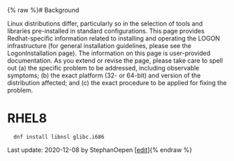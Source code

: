 {% raw %}# Background

Linux distributions differ, particularly so in the selection of tools
and libraries pre-installed in standard configurations. This page
provides Redhat-specific information related to installing and operating
the LOGON infrastructure (for general installation guidelines, please
see the LogonInstallation page). The information on
this page is user-provided documentation. As you extend or revise the
page, please take care to spell out (a) the specific problem to be
addressed, including observable symptoms; (b) the exact platform (32- or
64-bit) and version of the distribution affected; and (c) the exact
procedure to be applied for fixing the problem.

# RHEL8

      dnf install libnsl glibc.i686

Last update: 2020-12-08 by StephanOepen [[edit](https://github.com/delph-in/docs/wiki/LogonRedhat/_edit)]{% endraw %}